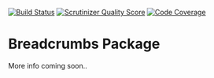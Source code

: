[![Build Status](https://travis-ci.org/humweb/breadcrumbs.png)](https://travis-ci.org/humweb/breadcrumbs) [![Scrutinizer Quality Score](https://scrutinizer-ci.com/g/humweb/breadcrumbs/badges/quality-score.png?s=645616d557f480acc049a156ec8b905a6ab589a7)](https://scrutinizer-ci.com/g/humweb/breadcrumbs/) [![Code Coverage](https://scrutinizer-ci.com/g/humweb/breadcrumbs/badges/coverage.png?s=45117563c6ef22d3fe3d44de2af4285e4b9cdfce)](https://scrutinizer-ci.com/g/humweb/breadcrumbs/)

Breadcrumbs Package
==========

More info coming soon..